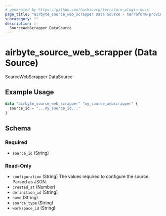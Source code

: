 ```yaml
---
# generated by https://github.com/hashicorp/terraform-plugin-docs
page_title: "airbyte_source_web_scrapper Data Source - terraform-provider-airbyte"
subcategory: ""
description: |-
  SourceWebScrapper DataSource
---
```


# airbyte_source_web_scrapper (Data Source)

SourceWebScrapper DataSource

## Example Usage

```terraform
data "airbyte_source_web_scrapper" "my_source_webscrapper" {
  source_id = "...my_source_id..."
}
```

<!-- schema generated by tfplugindocs -->
## Schema

### Required

- `source_id` (String)

### Read-Only

- `configuration` (String) The values required to configure the source. Parsed as JSON.
- `created_at` (Number)
- `definition_id` (String)
- `name` (String)
- `source_type` (String)
- `workspace_id` (String)
